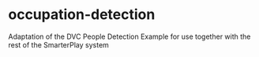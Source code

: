 # occupation-detection
Adaptation of the DVC People Detection Example for use together with the rest of the SmarterPlay system

